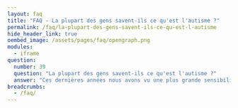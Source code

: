```yaml
---
layout: faq
title: "FAQ - La plupart des gens savent-ils ce qu'est l'autisme ?"
permalink: /faq/la-plupart-des-gens-savent-ils-ce-qu-est-l-autisme
hide_header_link: true
oembed_image: /assets/pages/faq/opengraph.png
modules:
  - iframe
question: 
  number: 39
  question: "La plupart des gens savent-ils ce qu'est l'autisme ?"
  answer: "Ces dernières années nous avons vu une plus grande sensibilisation du public. L'autisme est un mot que tout le monde a entendu à un moment donné ou à un autre. Beaucoup connaissent une personne autiste et beaucoup d'autres connaissent un personnage de fiction avec ce handicap. Cela est positif est une première étape vers l'inclusion. Cependant le plus grand problème est que beaucoup de gens ne comprennent pas totalement ce qu'est l'autisme. En d'autres mots, tout le monde a entendu parler de l'autisme mais beaucoup de gens ne savent pas expliquer ce que c'est et comment cela impacte la vie des personnes concernées. Certaines personnes ont une image très claire de l'autisme dans leur tête mais ne réalisent pas que deux personnes autistes ne sont pas les mêmes et que l'autisme affecte chaque personne différemment. Bien sûr, cela rend les choses difficiles pour les personnes autistes puisqu'elles peuvent recontrer des barrières lorsque les gens ne sont pas sensibilisés et ne comprennent pas ce qu'elles vivent. La meilleure façon de changer cela est de raconter votre histoire, votre parcours et d'encourager le grand public  à en apprendre davantage, afin que les gens réalisent qu'il est important qu'ils comprennent l'autisme et qu'ils n'aient pas peur de poster des questions. "
breadcrumbs:
  - /faq/
---
```


